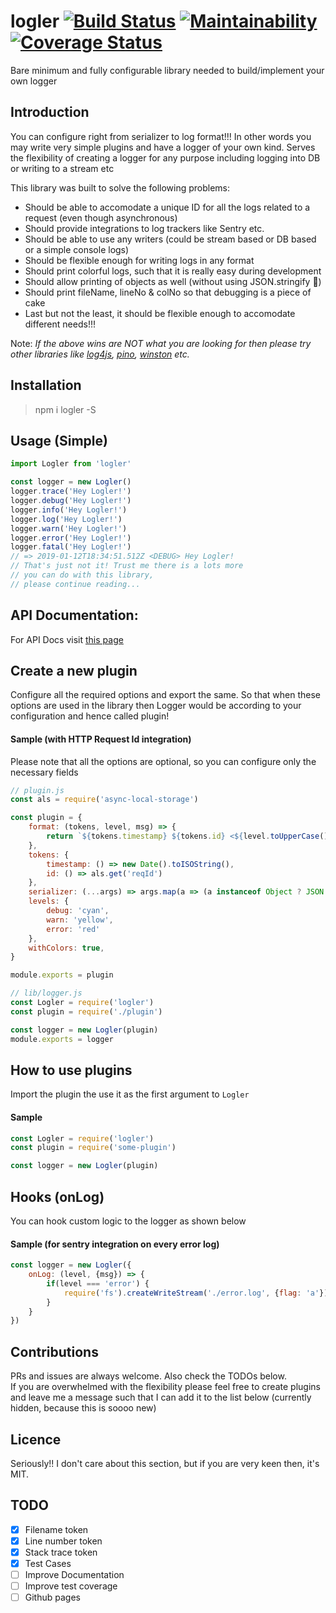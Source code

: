 # logler [![Build Status](https://travis-ci.com/AkashBabu/logler.svg?branch=master)](https://travis-ci.com/AkashBabu/logler) [![Maintainability](https://api.codeclimate.com/v1/badges/11ea6ce1fac48e5d9a3b/maintainability)](https://codeclimate.com/github/AkashBabu/logler/maintainability) [![Coverage Status](https://coveralls.io/repos/github/AkashBabu/logler/badge.svg?branch=master)](https://coveralls.io/github/AkashBabu/logler?branch=master)
Bare minimum and fully configurable library needed to build/implement your own logger

## Introduction

You can configure right from serializer to log format!!! In other words you may write very simple plugins and have a logger of your own kind. Serves the flexibility of creating a logger for any purpose including logging into DB or writing to a stream etc

This library was built to solve the following problems:
* Should be able to accomodate a unique ID for all the logs related to a request (even though asynchronous)
* Should provide integrations to log trackers like Sentry etc.
* Should be able to use any writers (could be stream based or DB based or a simple console logs)
* Should be flexible enough for writing logs in any format
* Should print colorful logs, such that it is really easy during development
* Should allow printing of objects as well (without using JSON.stringify 🎉)
* Should print fileName, lineNo & colNo so that debugging is a piece of cake
* Last but not the least, it should be flexible enough to accomodate different needs!!!

Note: *If the above wins are NOT what you are looking for then please try other libraries like [log4js](https://www.npmjs.com/package/log4js), [pino](https://www.npmjs.com/package/pino), [winston](https://www.npmjs.com/package/winston) etc.*

## Installation
> npm i logler -S

## Usage (Simple)
```js
import Logler from 'logler'

const logger = new Logler()
logger.trace('Hey Logler!')
logger.debug('Hey Logler!')
logger.info('Hey Logler!')
logger.log('Hey Logler!')
logger.warn('Hey Logler!')
logger.error('Hey Logler!')
logger.fatal('Hey Logler!')
// => 2019-01-12T18:34:51.512Z <DEBUG> Hey Logler!
// That's just not it! Trust me there is a lots more 
// you can do with this library, 
// please continue reading...
```

## API Documentation:
For API Docs visit [this page](typings/README.md)


## Create a new plugin
Configure all the required options and export the same. So that when these options are used in the library then Logger would be according to your configuration and hence called plugin!

#### Sample (with HTTP Request Id integration)

Please note that all the options are optional, so you can configure only the necessary fields
```js
// plugin.js
const als = require('async-local-storage')

const plugin = {
    format: (tokens, level, msg) => {
        return `${tokens.timestamp} ${tokens.id} <${level.toUpperCase()}> ${msg}`
    },
    tokens: {
        timestamp: () => new Date().toISOString(),
        id: () => als.get('reqId')
    },
    serializer: (...args) => args.map(a => (a instanceof Object ? JSON.stringify(a) : a)).join(' '),
    levels: {
        debug: 'cyan',
        warn: 'yellow',
        error: 'red'
    },
    withColors: true,
}

module.exports = plugin

// lib/logger.js
const Logler = require('logler')
const plugin = require('./plugin')

const logger = new Logler(plugin)
module.exports = logger
```


## How to use plugins
Import the plugin the use it as the first argument to `Logler`

#### Sample
```js
const Logler = require('logler')
const plugin = require('some-plugin')

const logger = new Logler(plugin)
```

## Hooks (onLog)
You can hook custom logic to the logger as shown below

#### Sample (for sentry integration on every error log)
```js
const logger = new Logler({
    onLog: (level, {msg}) => {
        if(level === 'error') {
            require('fs').createWriteStream('./error.log', {flag: 'a'}).write(msg)
        }
    }
})
```


## Contributions
PRs and issues are always welcome. Also check the TODOs below.  
If you are overwhelmed with the flexibility please feel free to create plugins and leave me a message such that I can add it to the list below (currently hidden, because this is soooo new)

## Licence
Seriously!! I don't care about this section, but if you are very keen then, it's MIT.

## TODO
- [x] Filename token
- [x] Line number token
- [x] Stack trace token
- [x] Test Cases
- [ ] Improve Documentation
- [ ] Improve test coverage
- [ ] Github pages
